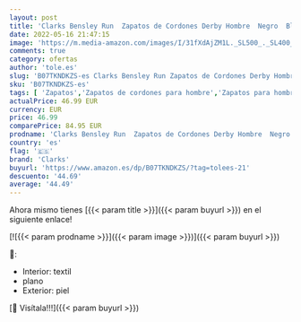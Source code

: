 ```yaml
---
layout: post
title: 'Clarks Bensley Run  Zapatos de Cordones Derby Hombre  Negro  Black Leather Black Leather   43 EU'
date: 2022-05-16 21:47:15
image: 'https://m.media-amazon.com/images/I/31fXdAjZM1L._SL500_._SL400_.jpg'
comments: true
category: ofertas
author: 'tole.es'
slug: 'B07TKNDKZS-es Clarks Bensley Run Zapatos de Cordones Derby Hombre Negro...'
sku: 'B07TKNDKZS-es'
tags: [ 'Zapatos','Zapatos de cordones para hombre','Zapatos para hombre','Zapatos y complementos','clarks','zapatos','🇪🇸', ]
actualPrice: 46.99 EUR
currency: EUR
price: 46.99
comparePrice: 84.95 EUR
prodname: 'Clarks Bensley Run  Zapatos de Cordones Derby Hombre  Negro  Black Leather Black Leather   43 EU'
country: 'es'
flag: '🇪🇸'
brand: 'Clarks'
buyurl: 'https://www.amazon.es/dp/B07TKNDKZS/?tag=tolees-21'
descuento: '44.69'
average: '44.49'
---
```


Ahora mismo tienes [{{< param title >}}]({{< param buyurl >}}) en el siguiente enlace!

[![{{< param prodname >}}]({{< param image >}})]({{< param buyurl >}})

🔎:

- Interior: textil
- plano
- Exterior: piel

[🛒 Visítala!!!]({{< param buyurl >}})
